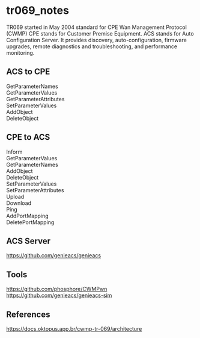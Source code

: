 # tr069_notes
TR069 started in May 2004 standard for CPE Wan Management Protocol (CWMP) CPE stands for Customer Premise Equipment. ACS stands for Auto Configuration Server.
It provides discovery, auto-configuration, firmware upgrades, remote diagnostics and troubleshooting, and performance monitoring.

## ACS to CPE
GetParameterNames<br/>
GetParameterValues<br/>
GetParameterAttributes<br/>
SetParameterValues<br/>
AddObject<br/>
DeleteObject<br/>

## CPE to ACS
Inform<br/>
GetParameterValues<br/>
GetParameterNames<br/>
AddObject<br/>
DeleteObject<br/>
SetParameterValues<br/>
SetParameterAttributes<br/>
Upload<br/>
Download<br/>
Ping<br/>
AddPortMapping<br/>
DeletePortMapping<br/>


## ACS Server
https://github.com/genieacs/genieacs

## Tools
https://github.com/phosphore/CWMPwn<br/>
https://github.com/genieacs/genieacs-sim

## References
https://docs.oktopus.app.br/cwmp-tr-069/architecture
